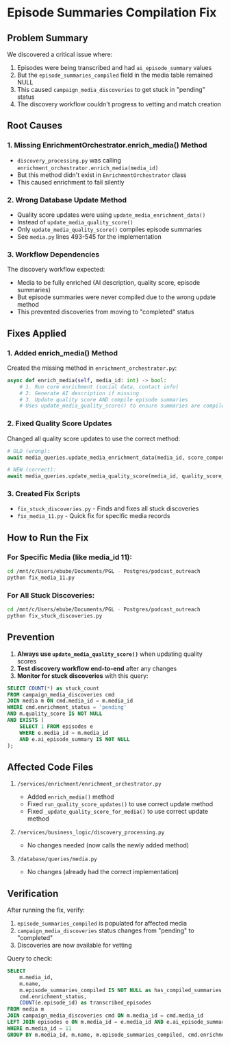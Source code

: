 # Episode Summaries Compilation Fix

## Problem Summary

We discovered a critical issue where:
1. Episodes were being transcribed and had `ai_episode_summary` values
2. But the `episode_summaries_compiled` field in the media table remained NULL
3. This caused `campaign_media_discoveries` to get stuck in "pending" status
4. The discovery workflow couldn't progress to vetting and match creation

## Root Causes

### 1. Missing EnrichmentOrchestrator.enrich_media() Method
- `discovery_processing.py` was calling `enrichment_orchestrator.enrich_media(media_id)`
- But this method didn't exist in `EnrichmentOrchestrator` class
- This caused enrichment to fail silently

### 2. Wrong Database Update Method
- Quality score updates were using `update_media_enrichment_data()` 
- Instead of `update_media_quality_score()`
- Only `update_media_quality_score()` compiles episode summaries
- See `media.py` lines 493-545 for the implementation

### 3. Workflow Dependencies
The discovery workflow expected:
- Media to be fully enriched (AI description, quality score, episode summaries)
- But episode summaries were never compiled due to the wrong update method
- This prevented discoveries from moving to "completed" status

## Fixes Applied

### 1. Added enrich_media() Method
Created the missing method in `enrichment_orchestrator.py`:
```python
async def enrich_media(self, media_id: int) -> bool:
    # 1. Run core enrichment (social data, contact info)
    # 2. Generate AI description if missing
    # 3. Update quality score AND compile episode summaries
    # Uses update_media_quality_score() to ensure summaries are compiled
```

### 2. Fixed Quality Score Updates
Changed all quality score updates to use the correct method:
```python
# OLD (wrong):
await media_queries.update_media_enrichment_data(media_id, score_components)

# NEW (correct):
await media_queries.update_media_quality_score(media_id, quality_score_val)
```

### 3. Created Fix Scripts
- `fix_stuck_discoveries.py` - Finds and fixes all stuck discoveries
- `fix_media_11.py` - Quick fix for specific media records

## How to Run the Fix

### For Specific Media (like media_id 11):
```bash
cd /mnt/c/Users/ebube/Documents/PGL - Postgres/podcast_outreach
python fix_media_11.py
```

### For All Stuck Discoveries:
```bash
cd /mnt/c/Users/ebube/Documents/PGL - Postgres/podcast_outreach
python fix_stuck_discoveries.py
```

## Prevention

1. **Always use `update_media_quality_score()`** when updating quality scores
2. **Test discovery workflow end-to-end** after any changes
3. **Monitor for stuck discoveries** with this query:
```sql
SELECT COUNT(*) as stuck_count
FROM campaign_media_discoveries cmd
JOIN media m ON cmd.media_id = m.media_id
WHERE cmd.enrichment_status = 'pending'
AND m.quality_score IS NOT NULL
AND EXISTS (
    SELECT 1 FROM episodes e 
    WHERE e.media_id = m.media_id 
    AND e.ai_episode_summary IS NOT NULL
);
```

## Affected Code Files

1. `/services/enrichment/enrichment_orchestrator.py`
   - Added `enrich_media()` method
   - Fixed `run_quality_score_updates()` to use correct update method
   - Fixed `_update_quality_score_for_media()` to use correct update method

2. `/services/business_logic/discovery_processing.py`
   - No changes needed (now calls the newly added method)

3. `/database/queries/media.py`
   - No changes (already had the correct implementation)

## Verification

After running the fix, verify:
1. `episode_summaries_compiled` is populated for affected media
2. `campaign_media_discoveries` status changes from "pending" to "completed"
3. Discoveries are now available for vetting

Query to check:
```sql
SELECT 
    m.media_id,
    m.name,
    m.episode_summaries_compiled IS NOT NULL as has_compiled_summaries,
    cmd.enrichment_status,
    COUNT(e.episode_id) as transcribed_episodes
FROM media m
JOIN campaign_media_discoveries cmd ON m.media_id = cmd.media_id
LEFT JOIN episodes e ON m.media_id = e.media_id AND e.ai_episode_summary IS NOT NULL
WHERE m.media_id = 11
GROUP BY m.media_id, m.name, m.episode_summaries_compiled, cmd.enrichment_status;
```